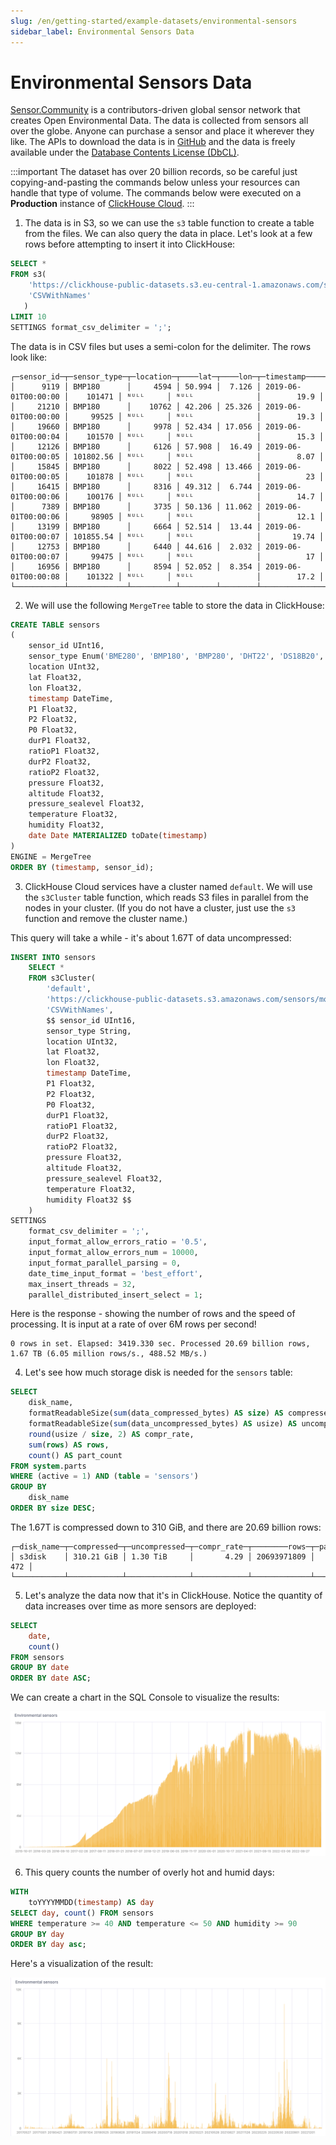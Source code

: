 ```yaml
---
slug: /en/getting-started/example-datasets/environmental-sensors
sidebar_label: Environmental Sensors Data
---
```


# Environmental Sensors Data

[Sensor.Community](https://sensor.community/en/) is a contributors-driven global sensor network that creates Open Environmental Data. The data is collected from sensors all over the globe. Anyone can purchase a sensor and place it wherever they like. The APIs to download the data is in [GitHub](https://github.com/opendata-stuttgart/meta/wiki/APIs) and the data is freely available under the [Database Contents License (DbCL)](https://opendatacommons.org/licenses/dbcl/1-0/).

:::important
The dataset has over 20 billion records, so be careful just copying-and-pasting the commands below unless your resources can handle that type of volume. The commands below were executed on a **Production** instance of [ClickHouse Cloud](https://clickhouse.cloud).
:::

1. The data is in S3, so we can use the `s3` table function to create a table from the files. We can also query the data in place. Let's look at a few rows before attempting to insert it into ClickHouse:

```sql
SELECT *
FROM s3(
    'https://clickhouse-public-datasets.s3.eu-central-1.amazonaws.com/sensors/monthly/2019-06_bmp180.csv.zst',
    'CSVWithNames'
   )
LIMIT 10
SETTINGS format_csv_delimiter = ';';
```

The data is in CSV files but uses a semi-colon for the delimiter. The rows look like:

```response
┌─sensor_id─┬─sensor_type─┬─location─┬────lat─┬────lon─┬─timestamp───────────┬──pressure─┬─altitude─┬─pressure_sealevel─┬─temperature─┐
│      9119 │ BMP180      │     4594 │ 50.994 │  7.126 │ 2019-06-01T00:00:00 │    101471 │ ᴺᵁᴸᴸ     │ ᴺᵁᴸᴸ              │        19.9 │
│     21210 │ BMP180      │    10762 │ 42.206 │ 25.326 │ 2019-06-01T00:00:00 │     99525 │ ᴺᵁᴸᴸ     │ ᴺᵁᴸᴸ              │        19.3 │
│     19660 │ BMP180      │     9978 │ 52.434 │ 17.056 │ 2019-06-01T00:00:04 │    101570 │ ᴺᵁᴸᴸ     │ ᴺᵁᴸᴸ              │        15.3 │
│     12126 │ BMP180      │     6126 │ 57.908 │  16.49 │ 2019-06-01T00:00:05 │ 101802.56 │ ᴺᵁᴸᴸ     │ ᴺᵁᴸᴸ              │        8.07 │
│     15845 │ BMP180      │     8022 │ 52.498 │ 13.466 │ 2019-06-01T00:00:05 │    101878 │ ᴺᵁᴸᴸ     │ ᴺᵁᴸᴸ              │          23 │
│     16415 │ BMP180      │     8316 │ 49.312 │  6.744 │ 2019-06-01T00:00:06 │    100176 │ ᴺᵁᴸᴸ     │ ᴺᵁᴸᴸ              │        14.7 │
│      7389 │ BMP180      │     3735 │ 50.136 │ 11.062 │ 2019-06-01T00:00:06 │     98905 │ ᴺᵁᴸᴸ     │ ᴺᵁᴸᴸ              │        12.1 │
│     13199 │ BMP180      │     6664 │ 52.514 │  13.44 │ 2019-06-01T00:00:07 │ 101855.54 │ ᴺᵁᴸᴸ     │ ᴺᵁᴸᴸ              │       19.74 │
│     12753 │ BMP180      │     6440 │ 44.616 │  2.032 │ 2019-06-01T00:00:07 │     99475 │ ᴺᵁᴸᴸ     │ ᴺᵁᴸᴸ              │          17 │
│     16956 │ BMP180      │     8594 │ 52.052 │  8.354 │ 2019-06-01T00:00:08 │    101322 │ ᴺᵁᴸᴸ     │ ᴺᵁᴸᴸ              │        17.2 │
└───────────┴─────────────┴──────────┴────────┴────────┴─────────────────────┴───────────┴──────────┴───────────────────┴─────────────┘
```

2. We will use the following `MergeTree` table to store the data in ClickHouse:

```sql
CREATE TABLE sensors
(
    sensor_id UInt16,
    sensor_type Enum('BME280', 'BMP180', 'BMP280', 'DHT22', 'DS18B20', 'HPM', 'HTU21D', 'PMS1003', 'PMS3003', 'PMS5003', 'PMS6003', 'PMS7003', 'PPD42NS', 'SDS011'),
    location UInt32,
    lat Float32,
    lon Float32,
    timestamp DateTime,
    P1 Float32,
    P2 Float32,
    P0 Float32,
    durP1 Float32,
    ratioP1 Float32,
    durP2 Float32,
    ratioP2 Float32,
    pressure Float32,
    altitude Float32,
    pressure_sealevel Float32,
    temperature Float32,
    humidity Float32,
    date Date MATERIALIZED toDate(timestamp)
)
ENGINE = MergeTree
ORDER BY (timestamp, sensor_id);
```

3. ClickHouse Cloud services have a cluster named `default`. We will use the `s3Cluster` table function, which reads S3 files in parallel from the nodes in your cluster. (If you do not have a cluster, just use the `s3` function and remove the cluster name.)

This query will take a while - it's about 1.67T of data uncompressed:

```sql
INSERT INTO sensors
    SELECT *
    FROM s3Cluster(
        'default',
        'https://clickhouse-public-datasets.s3.amazonaws.com/sensors/monthly/*.csv.zst',
        'CSVWithNames',
        $$ sensor_id UInt16,
        sensor_type String,
        location UInt32,
        lat Float32,
        lon Float32,
        timestamp DateTime,
        P1 Float32,
        P2 Float32,
        P0 Float32,
        durP1 Float32,
        ratioP1 Float32,
        durP2 Float32,
        ratioP2 Float32,
        pressure Float32,
        altitude Float32,
        pressure_sealevel Float32,
        temperature Float32,
        humidity Float32 $$
    )
SETTINGS
    format_csv_delimiter = ';',
    input_format_allow_errors_ratio = '0.5',
    input_format_allow_errors_num = 10000,
    input_format_parallel_parsing = 0,
    date_time_input_format = 'best_effort',
    max_insert_threads = 32,
    parallel_distributed_insert_select = 1;
```

Here is the response - showing the number of rows and the speed of processing. It is input at a rate of over 6M rows per second!

```response
0 rows in set. Elapsed: 3419.330 sec. Processed 20.69 billion rows, 1.67 TB (6.05 million rows/s., 488.52 MB/s.)
```

4. Let's see how much storage disk is needed for the `sensors` table:

```sql
SELECT
    disk_name,
    formatReadableSize(sum(data_compressed_bytes) AS size) AS compressed,
    formatReadableSize(sum(data_uncompressed_bytes) AS usize) AS uncompressed,
    round(usize / size, 2) AS compr_rate,
    sum(rows) AS rows,
    count() AS part_count
FROM system.parts
WHERE (active = 1) AND (table = 'sensors')
GROUP BY
    disk_name
ORDER BY size DESC;
```

The 1.67T is compressed down to 310 GiB, and there are 20.69 billion rows:

```response
┌─disk_name─┬─compressed─┬─uncompressed─┬─compr_rate─┬────────rows─┬─part_count─┐
│ s3disk    │ 310.21 GiB │ 1.30 TiB     │       4.29 │ 20693971809 │        472 │
└───────────┴────────────┴──────────────┴────────────┴─────────────┴────────────┘
```

5. Let's analyze the data now that it's in ClickHouse. Notice the quantity of data increases over time as more sensors are deployed:

```sql
SELECT
    date,
    count()
FROM sensors
GROUP BY date
ORDER BY date ASC;
```

We can create a chart in the SQL Console to visualize the results:

![Number of events per day](./images/sensors_01.png)

6. This query counts the number of overly hot and humid days:

```sql
WITH
    toYYYYMMDD(timestamp) AS day
SELECT day, count() FROM sensors
WHERE temperature >= 40 AND temperature <= 50 AND humidity >= 90
GROUP BY day
ORDER BY day asc;
```

Here's a visualization of the result:

![Hot and humid days](./images/sensors_02.png)

